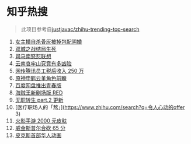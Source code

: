 # 知乎热搜

> 此项目参考自[justjavac/zhihu-trending-top-search](https://github.com/justjavac/zhihu-trending-top-search/blob/main/utils.ts)

<!-- BEGIN -->
  <!-- 最后更新时间:Tue Nov 23 2021 15:11:54 GMT+0000 (Coordinated Universal Time) -->
  1. [女主播自杀骨灰被掉包配阴婚](https://www.zhihu.com/search?q=女主播自杀)
1. [双城之战结局生死](https://www.zhihu.com/search?q=双城之战)
1. [司马南怒怼联想](https://www.zhihu.com/search?q=司马南)
1. [云南哀牢山究竟有多凶险](https://www.zhihu.com/search?q=云南哀牢山)
1. [网传腾讯员工税后收入 250 万](https://www.zhihu.com/search?q=腾讯员工)
1. [原神申鹤云堇角色前瞻](https://www.zhihu.com/search?q=原神)
1. [百度网盘推出青春版](https://www.zhihu.com/search?q=百度网盘)
1. [海贼王新剧场版 RED](https://www.zhihu.com/search?q=海贼王)
1. [无职转生 part.2 更新](https://www.zhihu.com/search?q=无职转生)
1. [医疗职场人的「熬」](https://www.zhihu.com/search?q=令人心动的offer 3)
1. [火影手游 2000 元皮肤](https://www.zhihu.com/search?q=火影忍者)
1. [威金斯普尔合砍 65 分](https://www.zhihu.com/search?q=勇士)
1. [皮克斯首部华人动画](https://www.zhihu.com/search?q=青春变形记)
  <!-- END -->